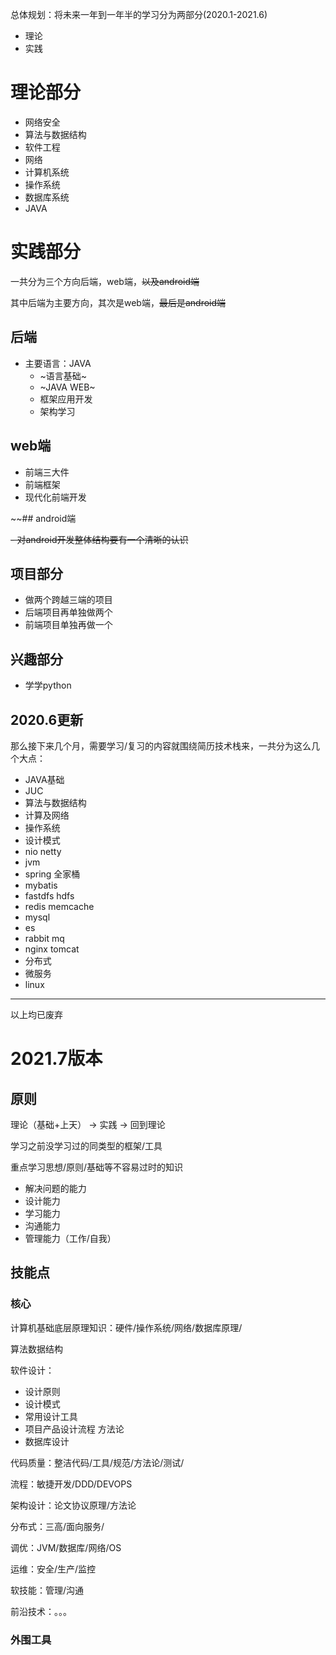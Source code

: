 
总体规划：将未来一年到一年半的学习分为两部分(2020.1-2021.6)

- 理论
- 实践

# 理论部分

- 网络安全
- 算法与数据结构
- 软件工程
- 网络
- 计算机系统
- 操作系统
- 数据库系统
- JAVA

# 实践部分

一共分为三个方向后端，web端，~~以及android端~~

其中后端为主要方向，其次是web端，~~最后是android端~~

## 后端

- 主要语言：JAVA
  - ~语言基础~
  - ~JAVA WEB~
  - 框架应用开发
  - 架构学习

## web端

- 前端三大件
- 前端框架
- 现代化前端开发

~~## android端
    
~~- 对android开发整体结构要有一个清晰的认识~~

## 项目部分

- 做两个跨越三端的项目
- 后端项目再单独做两个
- 前端项目单独再做一个

## 兴趣部分

- 学学python

## 2020.6更新

那么接下来几个月，需要学习/复习的内容就围绕简历技术栈来，一共分为这么几个大点：

- JAVA基础
- JUC
- 算法与数据结构
- 计算及网络
- 操作系统
- 设计模式
- nio netty
- jvm
- spring 全家桶
- mybatis
- fastdfs hdfs
- redis memcache
- mysql
- es
- rabbit mq
- nginx tomcat
- 分布式
- 微服务
- linux

----

以上均已废弃

# 2021.7版本

## 原则

理论（基础+上天） -> 实践 -> 回到理论

学习之前没学习过的同类型的框架/工具

重点学习思想/原则/基础等不容易过时的知识

- 解决问题的能力
- 设计能力
- 学习能力
- 沟通能力
- 管理能力（工作/自我）

## 技能点

### 核心

计算机基础底层原理知识：硬件/操作系统/网络/数据库原理/

算法数据结构

软件设计：

- 设计原则
- 设计模式
- 常用设计工具
- 项目产品设计流程 方法论
- 数据库设计

代码质量：整洁代码/工具/规范/方法论/测试/

流程：敏捷开发/DDD/DEVOPS

架构设计：论文协议原理/方法论

分布式：三高/面向服务/

调优：JVM/数据库/网络/OS

运维：安全/生产/监控

软技能：管理/沟通

前沿技术：。。。

### 外围工具

